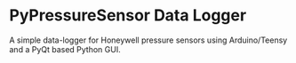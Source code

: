 # PyPressureSensor Data Logger

A simple data-logger for Honeywell pressure sensors using Arduino/Teensy and a PyQt based Python GUI.
